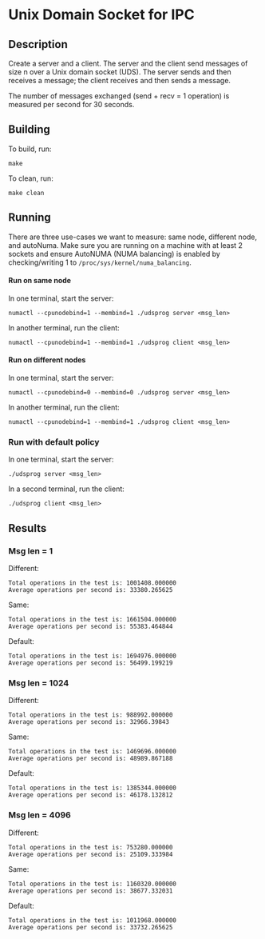 # Unix Domain Socket for IPC

## Description

Create a server and a client. The server and the client send messages of size n over a Unix domain socket (UDS).
The server sends and then receives a message; the client receives and then sends a message.

The number of messages exchanged (send + recv = 1 operation) is measured per second for 30 seconds.

## Building

To build, run:
```
make
```

To clean, run:
```
make clean
```

## Running

There are three use-cases we want to measure: same node, different node, and autoNuma.
Make sure you are running on a machine with at least 2 sockets and ensure AutoNUMA (NUMA balancing) is enabled
by checking/writing 1 to ```/proc/sys/kernel/numa_balancing```.

#### Run on same node

In one terminal, start the server:
```
numactl --cpunodebind=1 --membind=1 ./udsprog server <msg_len>
```

In another terminal, run the client:
```
numactl --cpunodebind=1 --membind=1 ./udsprog client <msg_len>
```

#### Run on different nodes

In one terminal, start the server:
```
numactl --cpunodebind=0 --membind=0 ./udsprog server <msg_len>
```

In another terminal, run the client:
```
numactl --cpunodebind=1 --membind=1 ./udsprog client <msg_len>
```

### Run with default policy

In one terminal, start the server:
```
./udsprog server <msg_len>
```

In a second terminal, run the client:
```
./udsprog client <msg_len>
```

## Results

### Msg len = 1

Different:
```
Total operations in the test is: 1001408.000000
Average operations per second is: 33380.265625
```

Same:
```
Total operations in the test is: 1661504.000000
Average operations per second is: 55383.464844
```

Default:
```
Total operations in the test is: 1694976.000000
Average operations per second is: 56499.199219
```

### Msg len = 1024

Different:
```
Total operations in the test is: 988992.000000
Average operations per second is: 32966.39843
```

Same:
```
Total operations in the test is: 1469696.000000
Average operations per second is: 48989.867188
```

Default:
```
Total operations in the test is: 1385344.000000
Average operations per second is: 46178.132812
```

### Msg len = 4096

Different:
```
Total operations in the test is: 753280.000000
Average operations per second is: 25109.333984
```

Same:
```
Total operations in the test is: 1160320.000000
Average operations per second is: 38677.332031
```

Default:
```
Total operations in the test is: 1011968.000000
Average operations per second is: 33732.265625
```
